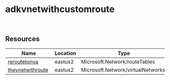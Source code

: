 # adkvnetwithcustomroute 
 
## Resources


| Name | Location | Type |
| --- | --- | --- |
| [reroutetonva](reroutetonva--747290517.md)  | eastus2  | Microsoft.Network/routeTables  |
| [thevnetwithroute](thevnetwithroute--92621775.md)  | eastus2  | Microsoft.Network/virtualNetworks  |



